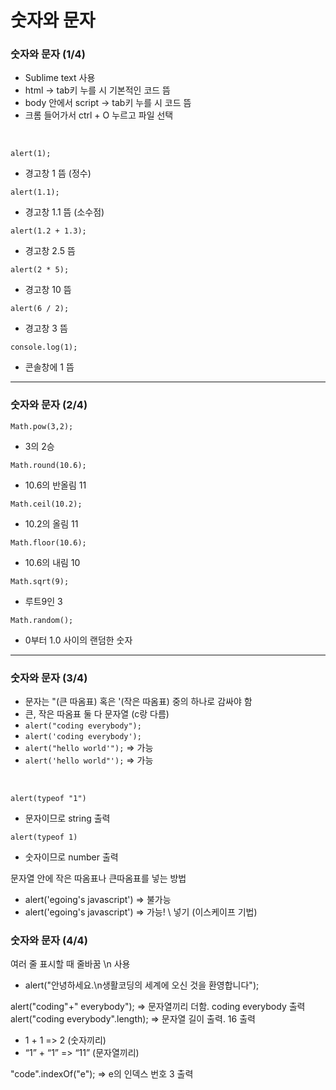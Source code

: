 # 숫자와 문자
### 숫자와 문자 (1/4)
- Sublime text 사용
- html -> tab키 누를 시 기본적인 코드 뜸
- body 안에서 script -> tab키 누를 시 코드 뜸
- 크롬 들어가서 ctrl + O 누르고 파일 선택
</br>

`alert(1);`
- 경고창 1 뜸 (정수)

`alert(1.1);`
- 경고창 1.1 뜸 (소수점)

`alert(1.2 + 1.3);` 
- 경고창 2.5 뜸
  
`alert(2 * 5);`
- 경고창 10 뜸
  
`alert(6 / 2);`
- 경고창 3 뜸
  
`console.log(1);`
- 콘솔창에 1 뜸

---

### 숫자와 문자 (2/4)
`Math.pow(3,2);` 
- 3의 2승
  
`Math.round(10.6);`
- 10.6의 반올림 11
  
`Math.ceil(10.2);` 
- 10.2의 올림 11
  
`Math.floor(10.6);` 
- 10.6의 내림 10
  
`Math.sqrt(9);` 
- 루트9인 3
  
`Math.random();`
- 0부터 1.0 사이의 랜덤한 숫자

---

### 숫자와 문자 (3/4)
- 문자는 "(큰 따옴표) 혹은 '(작은 따옴표) 중의 하나로 감싸야 함
- 큰, 작은 따옴표 둘 다 문자열 (c랑 다름)
- `alert("coding everybody");`
- `alert('coding everybody');`
- `alert("hello world'");` => 가능
- `alert('hello world"');` => 가능
</br>

`alert(typeof "1")` 
- 문자이므로 string 출력
  
`alert(typeof 1)` 
- 숫자이므로 number 출력

문자열 안에 작은 따옴표나 큰따옴표를 넣는 방법
- alert('egoing's javascript') => 불가능
- alert('egoing\'s javascript') => 가능! \ 넣기 (이스케이프 기법) 

### 숫자와 문자 (4/4)
여러 줄 표시할 때 줄바꿈 \n 사용
- alert("안녕하세요.\n생활코딩의 세계에 오신 것을 환영합니다");

alert("coding"+" everybody"); => 문자열끼리 더함. coding everybody 출력
alert("coding everybody".length); => 문자열 길이 출력. 16 출력
- 1 + 1 => 2 (숫자끼리)
- “1” + “1” => “11” (문자열끼리)

"code".indexOf("e"); => e의 인덱스 번호 3 출력

